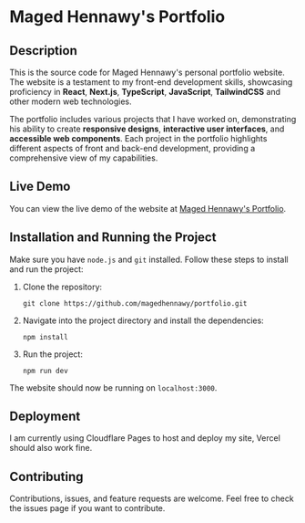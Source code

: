 # Maged Hennawy's Portfolio

## Description

This is the source code for Maged Hennawy's personal portfolio website. The website is a testament to my front-end development skills, showcasing proficiency in **React**, **Next.js**, **TypeScript**, **JavaScript**, **TailwindCSS** and other modern web technologies. 

The portfolio includes various projects that I have worked on, demonstrating his ability to create **responsive designs**, **interactive user interfaces**, and **accessible web components**. Each project in the portfolio highlights different aspects of front and back-end development, providing a comprehensive view of my capabilities.

## Live Demo

You can view the live demo of the website at [Maged Hennawy's Portfolio](https://magedhennawy.github.io/).

## Installation and Running the Project

Make sure you have ``node.js`` and ``git`` installed. 
Follow these steps to install and run the project:

1. Clone the repository:
    ```
    git clone https://github.com/magedhennawy/portfolio.git
    ```
2. Navigate into the project directory and install the dependencies:
    ```
    npm install
    ```
3. Run the project:
    ```
    npm run dev
    ```
The website should now be running on `localhost:3000`.

## Deployment
I am currently using Cloudflare Pages to host and deploy my site, Vercel should also work fine.

## Contributing

Contributions, issues, and feature requests are welcome. Feel free to check the issues page if you want to contribute.
